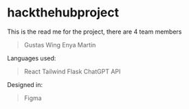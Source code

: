 # hackthehubproject

This is the read me for the project, there are 4 team members
> Gustas
> Wing
> Enya
> Martin

Languages used:
> React
> Tailwind
> Flask
> ChatGPT API

Designed in:
> Figma

